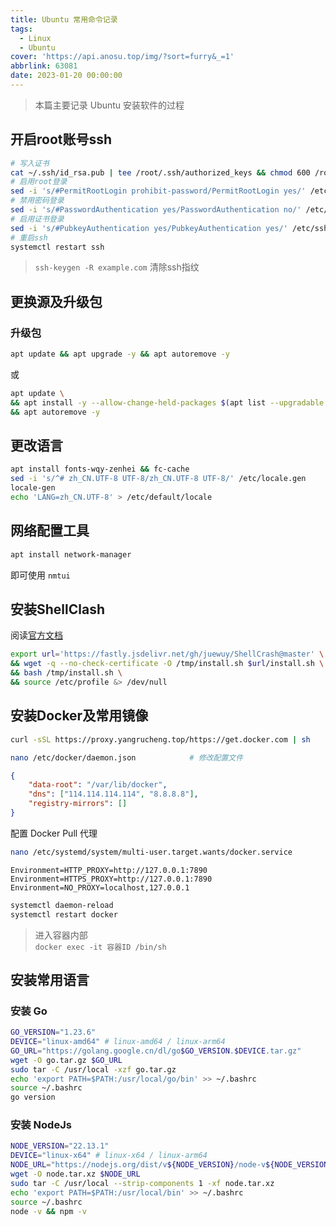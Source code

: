 ```yaml
---
title: Ubuntu 常用命令记录
tags: 
  - Linux
  - Ubuntu
cover: 'https://api.anosu.top/img/?sort=furry&_=1'
abbrlink: 63081
date: 2023-01-20 00:00:00
---
```


> 本篇主要记录 Ubuntu 安装软件的过程

## 开启root账号ssh

```bash
# 写入证书
cat ~/.ssh/id_rsa.pub | tee /root/.ssh/authorized_keys && chmod 600 /root/.ssh/authorized_keys
# 启用root登录
sed -i 's/#PermitRootLogin prohibit-password/PermitRootLogin yes/' /etc/ssh/sshd_config
# 禁用密码登录
sed -i 's/#PasswordAuthentication yes/PasswordAuthentication no/' /etc/ssh/sshd_config
# 启用证书登录
sed -i 's/#PubkeyAuthentication yes/PubkeyAuthentication yes/' /etc/ssh/sshd_config
# 重启ssh
systemctl restart ssh                                                        
```

> `ssh-keygen -R example.com` 清除ssh指纹

## 更换源及升级包

### 升级包

```bash
apt update && apt upgrade -y && apt autoremove -y
```
或
```bash
apt update \
&& apt install -y --allow-change-held-packages $(apt list --upgradable 2>/dev/null | grep -Ev "(列表|Listing)" | awk -F/ '{print $1}' | xargs) \
&& apt autoremove -y
```

## 更改语言

```bash
apt install fonts-wqy-zenhei && fc-cache
sed -i 's/^# zh_CN.UTF-8 UTF-8/zh_CN.UTF-8 UTF-8/' /etc/locale.gen
locale-gen
echo 'LANG=zh_CN.UTF-8' > /etc/default/locale
```

## 网络配置工具

```bash
apt install network-manager
```
即可使用 `nmtui`

## 安装ShellClash

阅读[官方文档](https://github.com/juewuy/ShellCrash/blob/dev/README_CN.md)

```bash
export url='https://fastly.jsdelivr.net/gh/juewuy/ShellCrash@master' \
&& wget -q --no-check-certificate -O /tmp/install.sh $url/install.sh \
&& bash /tmp/install.sh \
&& source /etc/profile &> /dev/null
```

## 安装Docker及常用镜像

```bash
curl -sSL https://proxy.yangrucheng.top/https://get.docker.com | sh
```

```bash
nano /etc/docker/daemon.json            # 修改配置文件
```

```json
{
    "data-root": "/var/lib/docker",
    "dns": ["114.114.114.114", "8.8.8.8"],
    "registry-mirrors": []
}
```

配置 Docker Pull 代理

```bash
nano /etc/systemd/system/multi-user.target.wants/docker.service
```

```
Environment=HTTP_PROXY=http://127.0.0.1:7890
Environment=HTTPS_PROXY=http://127.0.0.1:7890
Environment=NO_PROXY=localhost,127.0.0.1
```

```bash
systemctl daemon-reload
systemctl restart docker
```

> 进入容器内部  
> ` docker exec -it 容器ID /bin/sh `

## 安装常用语言

### 安装 Go

```bash
GO_VERSION="1.23.6"
DEVICE="linux-amd64" # linux-amd64 / linux-arm64
GO_URL="https://golang.google.cn/dl/go$GO_VERSION.$DEVICE.tar.gz"
wget -O go.tar.gz $GO_URL
sudo tar -C /usr/local -xzf go.tar.gz
echo 'export PATH=$PATH:/usr/local/go/bin' >> ~/.bashrc
source ~/.bashrc
go version
```

### 安装 NodeJs

```bash
NODE_VERSION="22.13.1"
DEVICE="linux-x64" # linux-x64 / linux-arm64
NODE_URL="https://nodejs.org/dist/v${NODE_VERSION}/node-v${NODE_VERSION}-$DEVICE.tar.xz"
wget -O node.tar.xz $NODE_URL
sudo tar -C /usr/local --strip-components 1 -xf node.tar.xz
echo 'export PATH=$PATH:/usr/local/bin' >> ~/.bashrc
source ~/.bashrc
node -v && npm -v
```